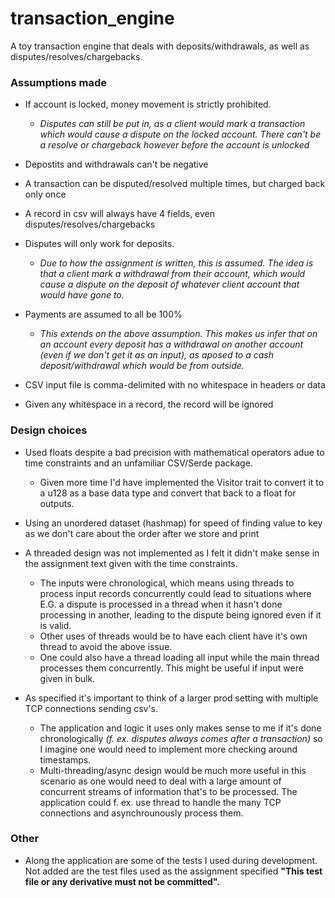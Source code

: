 # transaction_engine
A toy transaction engine that deals with deposits/withdrawals, as well as disputes/resolves/chargebacks.


### Assumptions made

* If account is locked, money movement is strictly prohibited. 
  * _Disputes can still be put in, as a client would mark a transaction which would cause a dispute on the locked account. There can't be a resolve or chargeback however before the account is unlocked_

* Depostits and withdrawals can't be negative

* A transaction can be disputed/resolved multiple times, but charged back only once

* A record in csv will always have 4 fields, even disputes/resolves/chargebacks

* Disputes will only work for deposits.
  * _Due to how the assignment is written, this is assumed. The idea is that a client mark a withdrawal from their account, which would cause a dispute on the deposit of whatever client account that would have gone to._

* Payments are assumed to all be 100%
  * _This extends on the above assumption. This makes us infer that on an account every deposit has a withdrawal on another account
(even if we don't get it as an input), as aposed to a cash deposit/withdrawal which would be from outside._

* CSV input file is comma-delimited with no whitespace in headers or data
 * Given any whitespace in a record, the record will be ignored


### Design choices

* Used floats despite a bad precision with mathematical operators adue to time constraints and an unfamiliar CSV/Serde package. 
  * Given more time I'd have implemented the Visitor trait to convert it to a u128 as a base data type and convert that back to a float for outputs.

* Using an unordered dataset (hashmap) for speed of finding value to key as we don't care about the order after we store and print

* A threaded design was not implemented as I felt it didn't make sense in the assignment text given with the time constraints. 
  * The inputs were chronological, which means using threads to process input records concurrently could lead to situations where E.G. a dispute is processed in a thread when it hasn't done processing in another, leading to the dispute being ignored even if it is valid. 
  * Other uses of threads would be to have each client have it's own thread to avoid the above issue. 
  * One could also have a thread loading all input while the main thread processes them concurrently. This might be useful if input were given in bulk.

* As specified it's important to think of a larger prod setting with multiple TCP connections sending csv's. 
  * The application and logic it uses only makes sense to me if it's done chronologically _(f. ex. disputes always comes after a transaction)_ so I imagine one would need to implement more checking around timestamps.
  * Multi-threading/async design would be much more useful in this scenario as one would need to deal with a large amount of concurrent streams of information that's to be processed. The application could f. ex. use thread to handle the many TCP connections and asynchrounously process them.

### Other

* Along the application are some of the tests I used during development. Not added are the test files used as the assignment specified **"This test file or any derivative must not be committed".**
